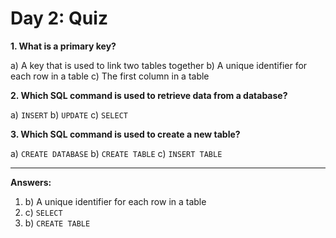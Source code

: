 # Day 2: Quiz

**1. What is a primary key?**

a) A key that is used to link two tables together
b) A unique identifier for each row in a table
c) The first column in a table

**2. Which SQL command is used to retrieve data from a database?**

a) `INSERT`
b) `UPDATE`
c) `SELECT`

**3. Which SQL command is used to create a new table?**

a) `CREATE DATABASE`
b) `CREATE TABLE`
c) `INSERT TABLE`

---

**Answers:**

1.  b) A unique identifier for each row in a table
2.  c) `SELECT`
3.  b) `CREATE TABLE`
